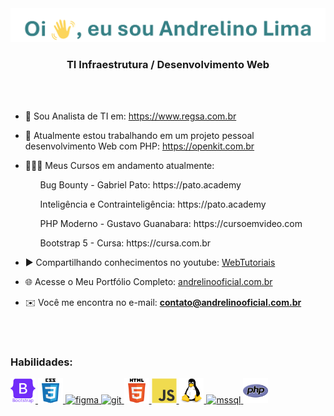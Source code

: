 <img src="/titulo.png">
<h3 align="center">TI Infraestrutura / Desenvolvimento Web</h3>
<br><br>

- 🔭 Sou Analista de TI em: https://www.regsa.com.br

- 🔭 Atualmente estou trabalhando em um projeto pessoal desenvolvimento Web com PHP: https://openkit.com.br

- 🙇🏽‍♂️ Meus Cursos em andamento atualmente:<br>
<ul>
           <ol>Bug Bounty - Gabriel Pato: https://pato.academy<br> </ol>
            <ol>Inteligência e Contrainteligência: https://pato.academy<br> </ol>
             <ol>PHP Moderno - Gustavo Guanabara: https://cursoemvideo.com<br> </ol>
              <ol>Bootstrap 5 - Cursa: https://cursa.com.br<br></ol>
          
</ul>

- ▶️ Compartilhando conhecimentos no youtube: [WebTutoriais](https://www.youtube.com/@webtutoriaistec)

- 🌐 Acesse o Meu Portfólio Completo: [andrelinooficial.com.br](andrelinooficial.com.br)

- ✉️ Você me encontra no e-mail: **contato@andrelinooficial.com.br**


<p align="left">
</p>
<br><br>
<h3 align="left">Habilidades:</h3>
<p align="left"> <a href="https://getbootstrap.com" target="_blank" rel="noreferrer"> <img src="https://raw.githubusercontent.com/devicons/devicon/master/icons/bootstrap/bootstrap-plain-wordmark.svg" alt="bootstrap" width="40" height="40"/> </a> <a href="https://www.w3schools.com/css/" target="_blank" rel="noreferrer"> <img src="https://raw.githubusercontent.com/devicons/devicon/master/icons/css3/css3-original-wordmark.svg" alt="css3" width="40" height="40"/> </a> <a href="https://www.figma.com/" target="_blank" rel="noreferrer"> <img src="https://www.vectorlogo.zone/logos/figma/figma-icon.svg" alt="figma" width="40" height="40"/> </a> <a href="https://git-scm.com/" target="_blank" rel="noreferrer"> <img src="https://www.vectorlogo.zone/logos/git-scm/git-scm-icon.svg" alt="git" width="40" height="40"/> </a> <a href="https://www.w3.org/html/" target="_blank" rel="noreferrer"> <img src="https://raw.githubusercontent.com/devicons/devicon/master/icons/html5/html5-original-wordmark.svg" alt="html5" width="40" height="40"/> </a> <a href="https://developer.mozilla.org/en-US/docs/Web/JavaScript" target="_blank" rel="noreferrer"> <img src="https://raw.githubusercontent.com/devicons/devicon/master/icons/javascript/javascript-original.svg" alt="javascript" width="40" height="40"/> </a> <a href="https://www.linux.org/" target="_blank" rel="noreferrer"> <img src="https://raw.githubusercontent.com/devicons/devicon/master/icons/linux/linux-original.svg" alt="linux" width="40" height="40"/> </a> <a href="https://www.microsoft.com/en-us/sql-server" target="_blank" rel="noreferrer"> <img src="https://www.svgrepo.com/show/303229/microsoft-sql-server-logo.svg" alt="mssql" width="40" height="40"/> </a> <a href="https://www.php.net" target="_blank" rel="noreferrer"> <img src="https://raw.githubusercontent.com/devicons/devicon/master/icons/php/php-original.svg" alt="php" width="40" height="40"/> </a> </p>
